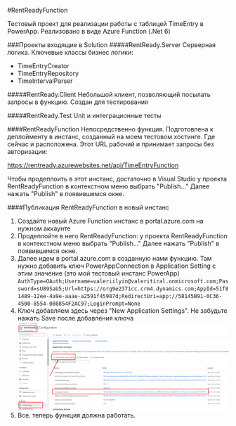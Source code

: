#RentReadyFunction

Тестовый проект для реализации работы с таблицей TimeEntry в PowerApp. Реализовано в виде Azure Function (.Net 6)     

###Проекты входящие в Solution
#####RentReady.Server
  Серверная логика. Ключевые классы бизнес логики:
- TimeEntryCreator
- TimeEntryRepository
- TimeIntervalParser

#####RentReady.Client
  Небольшой клиент, позволяющий посылать запросы в функцию. Создан для тестирования

#####RentReady.Test
Unit и интеграционные тесты

####RentReadyFunction
Непосредственно функция. Подготовлена к деплойменту в инстанс, созданный на моем тестовом хостинге. Где сейчас и расположена.
Этот URL рабочий и принимает запросы без авторизации:

https://rentready.azurewebsites.net/api/TimeEntryFunction

Чтобы продеплоить в этот инстанс, достаточно в Visual Studio у проекта RentReadyFunction в контекстном меню выбрать "Publish..." 
Далее нажать "Publish" в появившемся окне.

####Публикация RentReadyFunction в новый инстанс

1. Создайте новый Azure Function инстанс в portal.azure.com на нужном аккаунте
2. Продеплойте в него RentReadyFunction: у проекта RentReadyFunction в контекстном меню выбрать "Publish..."
   Далее нажать "Publish" в появившемся окне.
3. Далее идем в portal.azure.com в созданную нами функцию. Там нужно добавить ключ PowerAppConnection в Application Setting с этим значение (это мой тестовый инстанс PowerApp)
   `AuthType=OAuth;Username=valeriilyin@valeritiral.onmicrosoft.com;Password=sU89SaU5;Url=https://org9e2371cc.crm4.dynamics.com;AppId=51f81489-12ee-4a9e-aaae-a2591f45987d;RedirectUri=app://58145B91-0C36-4500-8554-080854F2AC97;LoginPrompt=None`
4. Ключ добавляем здесь через "New Application Settings". Не забудьте нажать Save после добавления ключа   
   ![New Application Settings](add-app-settings.png)
5. Все. теперь функция должна работать. 








